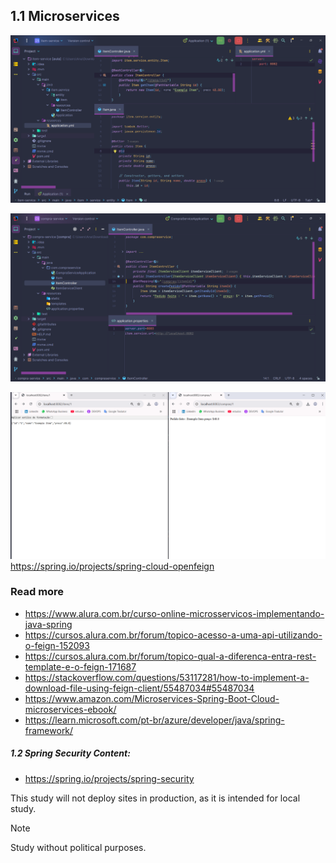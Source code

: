 ## 1.1 Microservices

[![1.png](imgs/1.png)](https://github.com/luizaandradeti/microsservicos-java-spring-web-service/blob/main/imgs/1.png)


[![2.png](imgs/2.png)](https://github.com/luizaandradeti/microsservicos-java-spring-web-service/blob/main/imgs/2.png)


[![3.png](imgs/3.png)](https://github.com/luizaandradeti/microsservicos-java-spring-web-service/blob/main/imgs/3.png)
https://spring.io/projects/spring-cloud-openfeign


### Read more

- https://www.alura.com.br/curso-online-microsservicos-implementando-java-spring
- https://cursos.alura.com.br/forum/topico-acesso-a-uma-api-utilizando-o-feign-152093
- https://cursos.alura.com.br/forum/topico-qual-a-diferenca-entra-rest-template-e-o-feign-171687
- https://stackoverflow.com/questions/53117281/how-to-implement-a-download-file-using-feign-client/55487034#55487034
- https://www.amazon.com/Microservices-Spring-Boot-Cloud-microservices-ebook/
- https://learn.microsoft.com/pt-br/azure/developer/java/spring-framework/


##### 1.2 Spring Security Content:

- https://spring.io/projects/spring-security

This study will not deploy sites in production, as it is intended for local study.

> [!NOTE]
>
> Study without political purposes.
